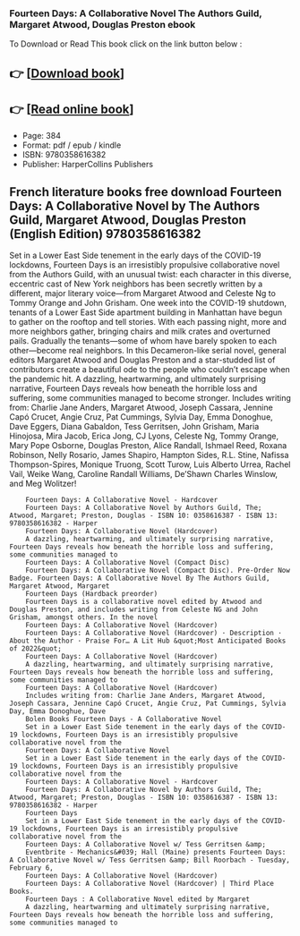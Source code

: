 ### Fourteen Days: A Collaborative Novel The Authors Guild, Margaret Atwood, Douglas Preston ebook

To Download or Read This book click on the link button below :

## 👉  [**[Download book](http://ebooksharez.info/download.php?group=book&from=github.com&id=698449&lnk=1063 "Download book")**]

## 👉  [**[Read online book](http://ebooksharez.info/download.php?group=book&from=github.com&id=698449&lnk=1063 "Read online book")**]


* Page: 384
* Format: pdf / epub / kindle
* ISBN: 9780358616382
* Publisher: HarperCollins Publishers



## French literature books free download Fourteen Days: A Collaborative Novel  by The Authors Guild, Margaret Atwood, Douglas Preston (English Edition) 9780358616382



Set in a Lower East Side tenement in the early days of the COVID-19 lockdowns, Fourteen Days is an irresistibly propulsive collaborative novel from the Authors Guild, with an unusual twist: each character in this diverse, eccentric cast of New York neighbors has been secretly written by a different, major literary voice—from Margaret Atwood and Celeste Ng to Tommy Orange and John Grisham. One week into the COVID-19 shutdown, tenants of a Lower East Side apartment building in Manhattan have begun to gather on the rooftop and tell stories. With each passing night, more and more neighbors gather, bringing chairs and milk crates and overturned pails. Gradually the tenants—some of whom have barely spoken to each other—become real neighbors. In this Decameron-like serial novel, general editors Margaret Atwood and Douglas Preston and a star-studded list of contributors create a beautiful ode to the people who couldn’t escape when the pandemic hit. A dazzling, heartwarming, and ultimately surprising narrative, Fourteen Days reveals how beneath the horrible loss and suffering, some communities managed to become stronger. Includes writing from: Charlie Jane Anders, Margaret Atwood, Joseph Cassara, Jennine Capó Crucet, Angie Cruz, Pat Cummings, Sylvia Day, Emma Donoghue, Dave Eggers, Diana Gabaldon, Tess Gerritsen, John Grisham, Maria Hinojosa, Mira Jacob, Erica Jong, CJ Lyons, Celeste Ng, Tommy Orange, Mary Pope Osborne, Douglas Preston, Alice Randall, Ishmael Reed, Roxana Robinson, Nelly Rosario, James Shapiro, Hampton Sides, R.L. Stine, Nafissa Thompson-Spires, Monique Truong, Scott Turow, Luis Alberto Urrea, Rachel Vail, Weike Wang, Caroline Randall Williams, De’Shawn Charles Winslow, and Meg Wolitzer!


        Fourteen Days: A Collaborative Novel - Hardcover
        Fourteen Days: A Collaborative Novel by Authors Guild, The; Atwood, Margaret; Preston, Douglas - ISBN 10: 0358616387 - ISBN 13: 9780358616382 - Harper 
        Fourteen Days: A Collaborative Novel (Hardcover)
        A dazzling, heartwarming, and ultimately surprising narrative, Fourteen Days reveals how beneath the horrible loss and suffering, some communities managed to 
        Fourteen Days: A Collaborative Novel (Compact Disc)
        Fourteen Days: A Collaborative Novel (Compact Disc). Pre-Order Now Badge. Fourteen Days: A Collaborative Novel By The Authors Guild, Margaret Atwood, Margaret 
        Fourteen Days (Hardback preorder)
        Fourteen Days is a collaborative novel edited by Atwood and Douglas Preston, and includes writing from Celeste NG and John Grisham, amongst others. In the novel 
        Fourteen Days: A Collaborative Novel (Hardcover)
        Fourteen Days: A Collaborative Novel (Hardcover) · Description · About the Author · Praise For… A Lit Hub &quot;Most Anticipated Books of 2022&quot;
        Fourteen Days: A Collaborative Novel (Hardcover)
        A dazzling, heartwarming, and ultimately surprising narrative, Fourteen Days reveals how beneath the horrible loss and suffering, some communities managed to 
        Fourteen Days: A Collaborative Novel (Hardcover)
        Includes writing from: Charlie Jane Anders, Margaret Atwood, Joseph Cassara, Jennine Capó Crucet, Angie Cruz, Pat Cummings, Sylvia Day, Emma Donoghue, Dave 
        Bolen Books Fourteen Days - A Collaborative Novel
        Set in a Lower East Side tenement in the early days of the COVID-19 lockdowns, Fourteen Days is an irresistibly propulsive collaborative novel from the 
        Fourteen Days: A Collaborative Novel
        Set in a Lower East Side tenement in the early days of the COVID-19 lockdowns, Fourteen Days is an irresistibly propulsive collaborative novel from the 
        Fourteen Days: A Collaborative Novel - Hardcover
        Fourteen Days: A Collaborative Novel by Authors Guild, The; Atwood, Margaret; Preston, Douglas - ISBN 10: 0358616387 - ISBN 13: 9780358616382 - Harper 
        Fourteen Days
        Set in a Lower East Side tenement in the early days of the COVID-19 lockdowns, Fourteen Days is an irresistibly propulsive collaborative novel from the 
        Fourteen Days: A Collaborative Novel w/ Tess Gerritsen &amp;
        Eventbrite - Mechanics&#039; Hall (Maine) presents Fourteen Days: A Collaborative Novel w/ Tess Gerritsen &amp; Bill Roorbach - Tuesday, February 6, 
        Fourteen Days: A Collaborative Novel (Hardcover)
        Fourteen Days: A Collaborative Novel (Hardcover) | Third Place Books.
        Fourteen Days : A Collaborative Novel edited by Margaret
        A dazzling, heartwarming and ultimately surprising narrative, Fourteen Days reveals how beneath the horrible loss and suffering, some communities managed to 
    




